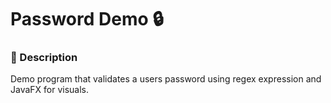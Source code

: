 # Password Demo :lock:

### :memo: Description
Demo program that validates a users password using regex expression
and JavaFX for visuals.

